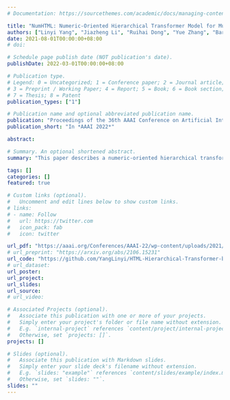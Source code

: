 ```yaml
---
# Documentation: https://sourcethemes.com/academic/docs/managing-content/

title: "NumHTML: Numeric-Oriented Hierarchical Transformer Model for Multi-task Financial Forecasting"
authors: ["Linyi Yang", "Jiazheng Li", "Ruihai Dong", "Yue Zhang", "Barry Smyth"]
date: 2021-08-01T00:00:00+08:00
# doi: 

# Schedule page publish date (NOT publication's date).
publishDate: 2022-03-01T00:00:00+08:00

# Publication type.
# Legend: 0 = Uncategorized; 1 = Conference paper; 2 = Journal article;
# 3 = Preprint / Working Paper; 4 = Report; 5 = Book; 6 = Book section;
# 7 = Thesis; 8 = Patent
publication_types: ["1"]

# Publication name and optional abbreviated publication name.
publication: "Proceedings of the 36th AAAI Conference on Artificial Intelligence"
publication_short: "In *AAAI 2022*"

abstract:

# Summary. An optional shortened abstract.
summary: "This paper describes a numeric-oriented hierarchical transformer model (NumHTML) to predict stock returns, and financial risk using multi-modal aligned earnings calls data by taking advantage of the different categories of numbers and their magnitude."

tags: []
categories: []
featured: true

# Custom links (optional).
#   Uncomment and edit lines below to show custom links.
# links:
# - name: Follow
#   url: https://twitter.com
#   icon_pack: fab
#   icon: twitter

url_pdf: "https://aaai.org/Conferences/AAAI-22/wp-content/uploads/2021/12/AAAI-22_Accepted_Paper_List_Main_Technical_Track.pdf"
# url_preprint: "https://arxiv.org/abs/2106.15231"
url_code: "https://github.com/YangLinyi/HTML-Hierarchical-Transformer-based-Multi-task-Learning-for-Volatility-Prediction"
# url_dataset: 
url_poster:
url_project:
url_slides:
url_source:
# url_video:

# Associated Projects (optional).
#   Associate this publication with one or more of your projects.
#   Simply enter your project's folder or file name without extension.
#   E.g. `internal-project` references `content/project/internal-project/index.md`.
#   Otherwise, set `projects: []`.
projects: []

# Slides (optional).
#   Associate this publication with Markdown slides.
#   Simply enter your slide deck's filename without extension.
#   E.g. `slides: "example"` references `content/slides/example/index.md`.
#   Otherwise, set `slides: ""`.
slides: ""
---
```

